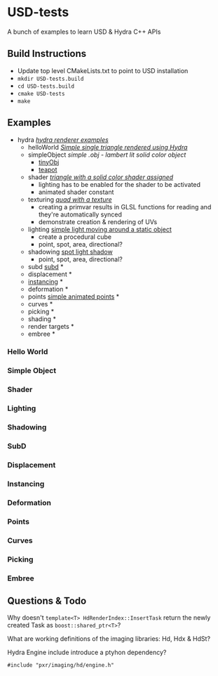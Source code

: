 # USD-tests


A bunch of examples to learn USD & Hydra C++ APIs


## Build Instructions


* Update top level CMakeLists.txt to point to USD installation
* ```mkdir USD-tests.build```
* ```cd USD-tests.build```
* ```cmake USD-tests```
* ```make```


## Examples

* hydra [*hydra renderer examples*](hydra)
    * helloWorld [*Simple single triangle rendered using Hydra*](hydra/helloWorld)
    * simpleObject *simple .obj - lambert lit solid color object*
        * [tinyObj](https://github.com/syoyo/tinyobjloader)
        * [teapot](http://g3d.cs.williams.edu/g3d/data10/common/model/teapot/teapot.zip) 
    * shader [*triangle with a solid color shader assigned*](hydra/shader)
        * lighting has to be enabled for the shader to be activated
        * animated shader constant 
    * texturing [*quad with a texture*](hydra/texturing)
        * creating a primvar results in GLSL functions for reading and they're automatically synced
        * demonstrate creation & rendering of UVs
    * lighting [simple light moving around a static object](hydra/lighting)
        * create a procedural cube
        * point, spot, area, directional?
    * shadowing [spot light shadow](hydra/shadowing)
        * point, spot, area, directional?
    * subd [subd](hydra/subd)
        *
    * displacement
        *
    * [instancing](hydra/instancing) 
        *
    * deformation
        *
    * points [simple animated points](hydra/points)
        * 
    * curves
        *
    * picking
        *
    * shading
        *    
    * render targets
        * 
    * embree
        *
     
### Hello World
### Simple Object     
### Shader
### Lighting
### Shadowing
### SubD
### Displacement
### Instancing
### Deformation
### Points
### Curves
### Picking
### Embree
        
## Questions & Todo

Why doesn't `template<T> HdRenderIndex::InsertTask` return the newly created Task as `boost::shared_ptr<T>`?

What are working definitions of the imaging libraries: Hd, Hdx & HdSt?


Hydra Engine include introduce a ptyhon dependency?

~~~
#include "pxr/imaging/hd/engine.h"
~~~~
